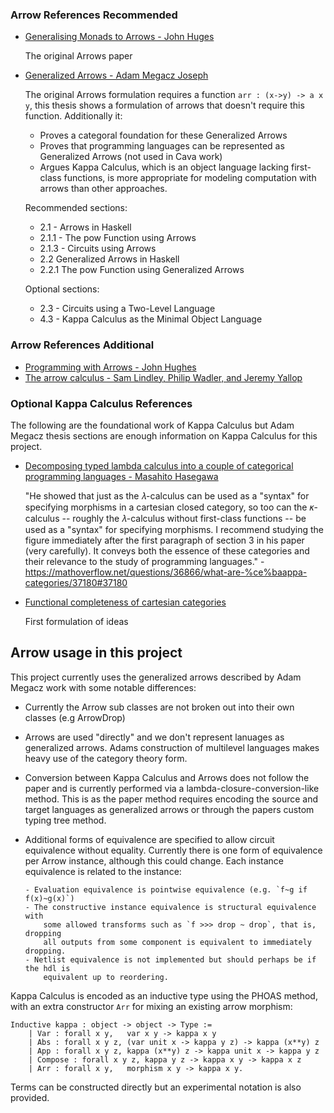 ### Arrow References Recommended

- [Generalising Monads to Arrows - John Huges](http://www.cse.chalmers.se/~rjmh/Papers/arrows.pdf)

  The original Arrows paper

- [Generalized Arrows - Adam Megacz Joseph](https://www2.eecs.berkeley.edu/Pubs/TechRpts/2014/EECS-2014-130.pdf)

  The original Arrows formulation requires a function `arr : (x->y) -> a x y`,
  this thesis shows a formulation of arrows that doesn't require this function.
  Additionally it:

    - Proves a categoral foundation for these Generalized Arrows
    - Proves that programming languages can be represented as Generalized Arrows
        (not used in Cava work)
    - Argues Kappa Calculus, which is an object language lacking first-class
        functions, is more appropriate for modeling computation with arrows than other
        approaches.

  Recommended sections:

    - 2.1 - Arrows in Haskell
    - 2.1.1 - The pow Function using Arrows
    - 2.1.3 - Circuits using Arrows
    - 2.2 Generalized Arrows in Haskell
    - 2.2.1 The pow Function using Generalized Arrows

   Optional sections:

     - 2.3 - Circuits using a Two-Level Language 
     - 4.3 - Kappa Calculus as the Minimal Object Language


### Arrow References Additional

- [Programming with Arrows - John Hughes](http://www.cse.chalmers.se/~rjmh/afp-arrows.pdf)
- [The arrow calculus - Sam Lindley, Philip Wadler, and Jeremy Yallop](http://homepages.inf.ed.ac.uk/slindley/papers/arrow-calculus.pdf)


### Optional Kappa Calculus References

The following are the foundational work of Kappa Calculus but Adam Megacz thesis
sections are enough information on Kappa Calculus for this project.

- [Decomposing typed lambda calculus into a couple of categorical programming
languages - Masahito Hasegawa](https://link.springer.com/chapter/10.1007%2F3-540-60164-3_28)

  "He showed that just as the 𝜆-calculus can be used as a "syntax" for
  specifying morphisms in a cartesian closed category, so too can the 𝜅-calculus
  -- roughly the 𝜆-calculus without first-class functions -- be used as a
  "syntax" for specifying morphisms. I recommend studying the figure immediately
  after the first paragraph of section 3 in his paper (very carefully). It
  conveys both the essence of these categories and their relevance to the study
  of programming languages." - https://mathoverflow.net/questions/36866/what-are-%ce%baappa-categories/37180#37180

- [Functional completeness of cartesian categories](https://www.sciencedirect.com/science/article/pii/0003484374900035?via%3Dihub)

  First formulation of ideas 

## Arrow usage in this project

This project currently uses the generalized arrows described by Adam Megacz
work with some notable differences:

- Currently the Arrow sub classes are not broken out into their own classes (e.g
    ArrowDrop)
- Arrows are used "directly" and we don't represent lanuages as generalized
    arrows. Adams construction of multilevel languages makes heavy use of the
    category theory form.
- Conversion between Kappa Calculus and Arrows does not follow the paper and is
  currently performed via a lambda-closure-conversion-like method. This is as
  the paper method requires encoding the source and target languages as
  generalized arrows or through the papers custom typing tree method.
- Additional forms of equivalence are specified to allow circuit equivalence
    without equality. Currently there is one form of equivalence per Arrow instance,
    although this could change. Each instance equivalence is related to the
    instance:

      - Evaluation equivalence is pointwise equivalence (e.g. `f~g if f(x)~g(x)`)
      - The constructive instance equivalence is structural equivalence with
          some allowed transforms such as `f >>> drop ~ drop`, that is, dropping
          all outputs from some component is equivalent to immediately dropping.
      - Netlist equivalence is not implemented but should perhaps be if the hdl is
          equivalent up to reordering.

Kappa Calculus is encoded as an inductive type using the PHOAS method, with an
extra constructor `Arr` for mixing an existing arrow morphism:

```
Inductive kappa : object -> object -> Type :=
    | Var : forall x y,   var x y -> kappa x y
    | Abs : forall x y z, (var unit x -> kappa y z) -> kappa (x**y) z
    | App : forall x y z, kappa (x**y) z -> kappa unit x -> kappa y z
    | Compose : forall x y z, kappa y z -> kappa x y -> kappa x z
    | Arr : forall x y,   morphism x y -> kappa x y.
```

Terms can be constructed directly but an experimental notation is also provided.

